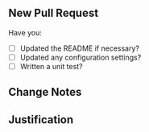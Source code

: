 ## New Pull Request

Have you:
- [ ] Updated the README if necessary?
- [ ] Updated any configuration settings?
- [ ] Written a unit test?

## Change Notes

## Justification